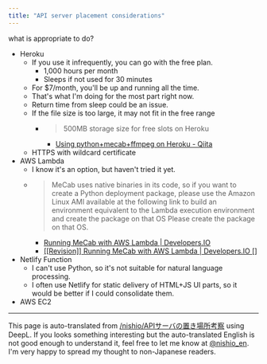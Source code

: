```yaml
---
title: "API server placement considerations"
---
```


what is appropriate to do?
- Heroku
    - If you use it infrequently, you can go with the free plan.
        - 1,000 hours per month
        - Sleeps if not used for 30 minutes
    - For $7/month, you'll be up and running all the time.
    - That's what I'm doing for the most part right now.
    - Return time from sleep could be an issue.
    - If the file size is too large, it may not fit in the free range
        - > 500MB storage size for free slots on Heroku
            - [Using python+mecab+ffmpeg on Heroku - Qiita](https://qiita.com/Sashimimochi/items/2da79bda71dfc1b555cd)
    - HTTPS with wildcard certificate
- AWS Lambda
    - I know it's an option, but haven't tried it yet.
    - > MeCab uses native binaries in its code, so if you want to create a Python deployment package, please use the Amazon Linux AMI available at the following link to build an environment equivalent to the Lambda execution environment and create the package on that OS Please create the package on that OS.
        - [Running MeCab with AWS Lambda | Developers.IO](https://dev.classmethod.jp/articles/aws-lambda-with-mecab/)
        - [[[Revision]] Running MeCab with AWS Lambda | Developers.IO []](https://dev.classmethod.jp/articles/improved-aws-lambda-with-mecab/)
- Netlify Function
    - I can't use Python, so it's not suitable for natural language processing.
    - I often use Netlify for static delivery of HTML+JS UI parts, so it would be better if I could consolidate them.
- AWS EC2


---
This page is auto-translated from [/nishio/APIサーバの置き場所考察](https://scrapbox.io/nishio/APIサーバの置き場所考察) using DeepL. If you looks something interesting but the auto-translated English is not good enough to understand it, feel free to let me know at [@nishio_en](https://twitter.com/nishio_en). I'm very happy to spread my thought to non-Japanese readers.
